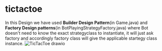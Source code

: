 # tictactoe
In this Design we have used 
**Builder Design Pattern**(in Game.java) and 
**Factory Design patterns**(in BotPlayingStrategyFactory.java) where Bot doesn't need to know the exact strategyclass to instantiate, it will just ask factory and accordingly factory class will give the applicable startegy class instance.
![TicTacToe drawio](https://github.com/yeswanthkumargurram/tictactoe/assets/36203051/575f87dd-e6e7-45ac-b1df-7e8000bae269)
